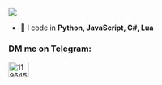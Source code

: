 ![](https://komarev.com/ghpvc/?username=Flxne&color=red)

- 💬 I code in **Python, JavaScript, C#, Lua**

<h3 align="left">DM me on Telegram:</h3>
<p align="left">
<a href="https://t.me/Flineh" target="blank"><img align="center" src="https://cdn.jsdelivr.net/npm/simple-icons@3.0.1/icons/telegram.svg" alt="11964587" height="30" width="40" /></a>
